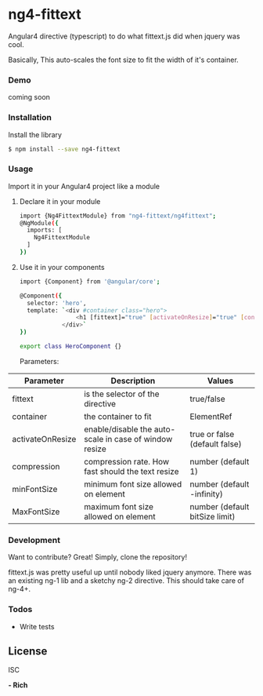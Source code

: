 # ng4-fittext

Angular4 directive (typescript) to do what fittext.js did when jquery was cool.

Basically, This auto-scales the font size to fit the width of it's container. 


### Demo

coming soon

### Installation

Install the library
```sh
$ npm install --save ng4-fittext
```

### Usage

Import it in your Angular4 project like a module

1) Declare it in your module
    ```sh
    import {Ng4FittextModule} from "ng4-fittext/ng4fittext";
    @NgModule({
      imports: [
        Ng4FittextModule
      ]
    })
    
    ```
    
2) Use it in your components
    ```sh
   import {Component} from '@angular/core';
   
    @Component({
      selector: 'hero',
      template: `<div #container class="hero">
                    <h1 [fittext]="true" [activateOnResize]="true" [container]="container">RESIZE THIS TEXT</h1>
                </div>`
    })
    
    export class HeroComponent {}
    ```

   Parameters:
    
  | Parameter | Description | Values |
  | --- | --- | --- |
  | fittext | is the selector of the directive | true/false
  | container | the container to fit | ElementRef
  | activateOnResize | enable/disable the auto-scale in case of window resize | true or false (default false)
  | compression | compression rate. How fast should the text resize | number (default 1)
  | minFontSize | minimum font size allowed on element | number (default -infinity)
  | MaxFontSize | maximum font size allowed on element | number (default bitSize limit)


### Development

Want to contribute? Great!
Simply, clone the repository!

fittext.js was pretty useful up until nobody liked jquery anymore. There was an existing ng-1 lib and a sketchy ng-2 directive. This should take care of ng-4+.

### Todos

 - Write tests

License
----

ISC


**- Rich**
  